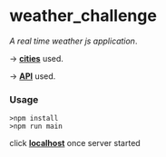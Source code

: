 # weather_challenge
*A real time weather js application*.

&rarr; **[cities](https://datahub.io/core/world-cities)** used.

&rarr; **[API](https://rapidapi.com/KirylBokiy/api/openweather43/)** used.
### **Usage**
```
>npm install
>npm run main
```
click **[localhost](http://localhost:3000)** once server started



